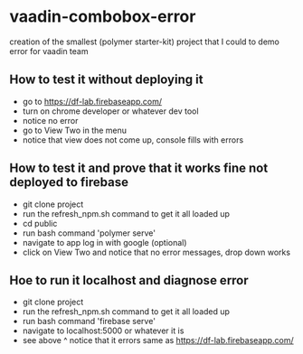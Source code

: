 # vaadin-combobox-error
creation of the smallest (polymer starter-kit) project that I could to demo error for vaadin team

## How to test it without deploying it

* go to https://df-lab.firebaseapp.com/
* turn on chrome developer or whatever dev tool
* notice no error
* go to View Two in the menu
* notice that view does not come up, console fills with errors

## How to test it and prove that it works fine not deployed to firebase

* git clone project
* run the refresh_npm.sh command to get it all loaded up
* cd public
* run bash command 'polymer serve'
* navigate to app log in with google (optional)
* click on View Two and notice that no error messages, drop down works

## Hoe to run it localhost and diagnose error

* git clone project
* run the refresh_npm.sh command to get it all loaded up
* run bash command 'firebase serve'
* navigate to localhost:5000 or whatever it is
* see above ^ notice that it errors same as https://df-lab.firebaseapp.com/
